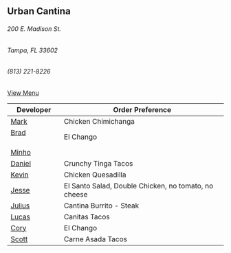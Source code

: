 ## Urban Cantina
###### 200 E. Madison St.
###### Tampa, FL 33602
###### (813) 221-8226

[View Menu](https://store7.geomerx.com/urbancantina/index.cfm?fuseaction=category&categoryID=1)



Developer     | Order Preference
--------------|---------------------
[Mark](http://github.com/mark-smithtb)              | Chicken Chimichanga
[Brad](https://github.com/bself)                    | El Chango
[Minho](https://github.com/minhochoi)               | 
[Daniel](https://github.come/dtartaglia)            | Crunchy Tinga Tacos
[Kevin]()                                           | Chicken Quesadilla
[Jesse](https://github.com/jessecurry)              | El Santo Salad, Double Chicken, no tomato, no cheese
[Julius](https://github.com/jbzozowski)             | Cantina Burrito - Steak
[Lucas]()                                           | Canitas Tacos
[Cory]()                                            | El Chango
[Scott]()                                           | Carne Asada Tacos
